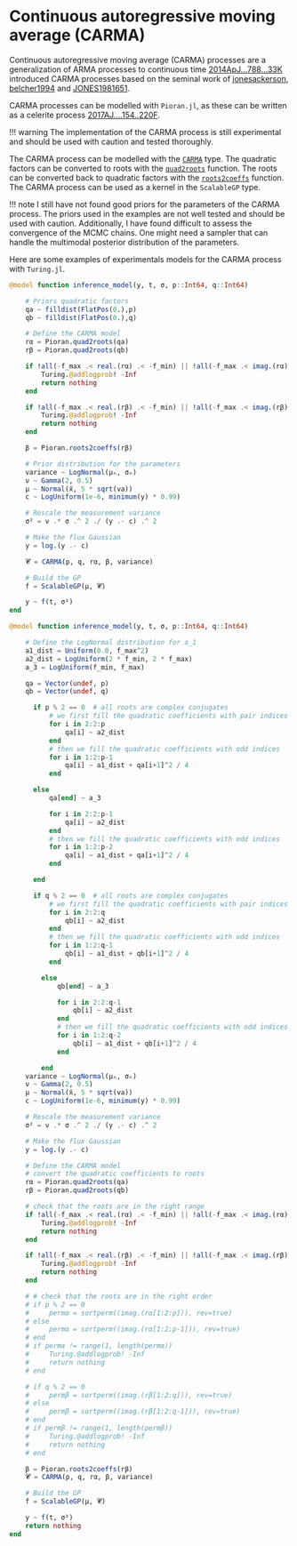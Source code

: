 # Continuous autoregressive moving average (CARMA)

Continuous autoregressive moving average (CARMA) processes are a generalization of ARMA processes to continuous time
[2014ApJ...788...33K](@cite) introduced CARMA processes based on the seminal work of [jonesackerson](@cite), [belcher1994](@cite) and [JONES1981651](@cite).

CARMA processes can be modelled with `Pioran.jl`, as these can be written as a celerite process [2017AJ....154..220F](@citep).

!!! warning
    The implementation of the CARMA process is still experimental and should be used with caution and tested thoroughly.

The CARMA process can be modelled with the [`CARMA`](@ref) type. The quadratic factors can be converted to roots with the [`quad2roots`](@ref) function. The roots can be converted back to quadratic factors with the [`roots2coeffs`](@ref) function. The CARMA process can be used as a kernel in the `ScalableGP` type.

!!! note
    I still have not found good priors for the parameters of the CARMA process. The priors used in the examples are not well tested and should be used with caution. Additionally, I have found difficult to assess the convergence of the MCMC chains. One might need a sampler that can handle the multimodal posterior distribution of the parameters.

Here are some examples of experimentals models for the CARMA process with `Turing.jl`.

```julia
@model function inference_model(y, t, σ, p::Int64, q::Int64)

    # Priors quadratic factors
    qa ~ filldist(FlatPos(0.),p)
    qb ~ filldist(FlatPos(0.),q)

    # Define the CARMA model
    rα = Pioran.quad2roots(qa)
    rβ = Pioran.quad2roots(qb)

    if !all(-f_max .< real.(rα) .< -f_min) || !all(-f_max .< imag.(rα) .< f_max)
        Turing.@addlogprob! -Inf
        return nothing
    end

    if !all(-f_max .< real.(rβ) .< -f_min) || !all(-f_max .< imag.(rβ) .<f_max)
        Turing.@addlogprob! -Inf
        return nothing
    end

    β = Pioran.roots2coeffs(rβ)

    # Prior distribution for the parameters
    variance ~ LogNormal(μₙ, σₙ)
    ν ~ Gamma(2, 0.5)
    μ ~ Normal(x̄, 5 * sqrt(va))
    c ~ LogUniform(1e-6, minimum(y) * 0.99)

    # Rescale the measurement variance
    σ² = ν .* σ .^ 2 ./ (y .- c) .^ 2

    # Make the flux Gaussian
    y = log.(y .- c)

    𝓒 = CARMA(p, q, rα, β, variance)

    # Build the GP
    f = ScalableGP(μ, 𝓒)

    y ~ f(t, σ²)
end
```

```julia
@model function inference_model(y, t, σ, p::Int64, q::Int64)

    # Define the LogNormal distribution for a_1
    a1_dist = Uniform(0.0, f_max^2)
    a2_dist = LogUniform(2 * f_min, 2 * f_max)
    a_3 = LogUniform(f_min, f_max)

    qa = Vector(undef, p)
    qb = Vector(undef, q)

      if p % 2 == 0  # all roots are complex conjugates
          # we first fill the quadratic coefficients with pair indices
          for i in 2:2:p
              qa[i] ~ a2_dist
          end
          # then we fill the quadratic coefficients with odd indices
          for i in 1:2:p-1
              qa[i] ~ a1_dist + qa[i+1]^2 / 4
          end

      else
          qa[end] ~ a_3

          for i in 2:2:p-1
              qa[i] ~ a2_dist
          end
          # then we fill the quadratic coefficients with odd indices
          for i in 1:2:p-2
              qa[i] ~ a1_dist + qa[i+1]^2 / 4
          end

      end

      if q % 2 == 0  # all roots are complex conjugates
          # we first fill the quadratic coefficients with pair indices
          for i in 2:2:q
              qb[i] ~ a2_dist
          end
          # then we fill the quadratic coefficients with odd indices
          for i in 1:2:q-1
              qb[i] ~ a1_dist + qb[i+1]^2 / 4
          end

        else
            qb[end] ~ a_3

            for i in 2:2:q-1
                qb[i] ~ a2_dist
            end
            # then we fill the quadratic coefficients with odd indices
            for i in 1:2:q-2
                qb[i] ~ a1_dist + qb[i+1]^2 / 4
            end

        end
    variance ~ LogNormal(μₙ, σₙ)
    ν ~ Gamma(2, 0.5)
    μ ~ Normal(x̄, 5 * sqrt(va))
    c ~ LogUniform(1e-6, minimum(y) * 0.99)

    # Rescale the measurement variance
    σ² = ν .* σ .^ 2 ./ (y .- c) .^ 2

    # Make the flux Gaussian
    y = log.(y .- c)

    # Define the CARMA model
    # convert the quadratic coefficients to roots
    rα = Pioran.quad2roots(qa)
    rβ = Pioran.quad2roots(qb)

    # check that the roots are in the right range
    if !all(-f_max .< real.(rα) .< -f_min) || !all(-f_max .< imag.(rα) .< f_max)
        Turing.@addlogprob! -Inf
        return nothing
    end

    if !all(-f_max .< real.(rβ) .< -f_min) || !all(-f_max .< imag.(rβ) .< f_max)
        Turing.@addlogprob! -Inf
        return nothing
    end

    # # check that the roots are in the right order
    # if p % 2 == 0
    #     permα = sortperm((imag.(rα[1:2:p])), rev=true)
    # else
    #     permα = sortperm((imag.(rα[1:2:p-1])), rev=true)
    # end
    # if permα != range(1, length(permα))
    #     Turing.@addlogprob! -Inf
    #     return nothing
    # end

    # if q % 2 == 0
    #     permβ = sortperm((imag.(rβ[1:2:q])), rev=true)
    # else
    #     permβ = sortperm((imag.(rβ[1:2:q-1])), rev=true)
    # end
    # if permβ != range(1, length(permβ))
    #     Turing.@addlogprob! -Inf
    #     return nothing
    # end

    β = Pioran.roots2coeffs(rβ)
    𝓒 = CARMA(p, q, rα, β, variance)

    # Build the GP
    f = ScalableGP(μ, 𝓒)

    y ~ f(t, σ²)
    return nothing
end
```